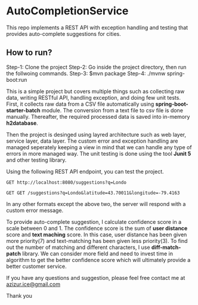 # AutoCompletionService

This repo implements a REST API with exception handling and testing that provides auto-complete suggestions for cities.

## How to run?
Step-1: Clone the project
Step-2: Go inside the project directory, then run the follwoing commands.
Step-3: $mvn package
Step-4: ./mvnw spring-boot:run


This is a simple project but covers multiple things such as collecting raw data, writing RESTful API, handling exception, and doing few unit tests. First, it collects raw data from a CSV file automatically using **spring-boot-starter-batch** module. The conversion from a text file to csv file is done manually. Thereafter, the required processed data is saved into in-memory **h2database**. 

Then the project is desinged using layred architecture such as web layer, service layer, data layer. The custom error and exception handling are managed seperately keeping a view in mind that we can handle any type of errors in more managed way. The unit testing is done using the tool **Junit 5** and other testing library.

Using the following REST API endpoint, you can test the project.

    GET http://localhost:8080/suggestions?q=Londo
    
    GET GET /suggestions?q=Londo&latitude=43.70011&longitude=-79.4163
 
In any other formats except the above two, the server will respond with a custom error message.

To provide auto-complete suggestion, I calculate confidence score in a scale between 0 and 1. The confidence score is the sum of **user distance** score and  **text maching** score. In this case, user distance has been given more priority(7) and text-matching has been given less priority(3). To find out the number of matching and different characters, I use **diff-match-patch** library. We can consider more field and need to invest time in algorithm to get the better confidence score which will ultimately provide a better customer service.  
    



If you have any questions and suggestion, please feel free contact me at azizur.ice@gmail.com

Thank you

